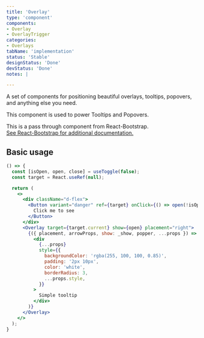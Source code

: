 ```yaml
---
title: 'Overlay'
type: 'component'
components:
- Overlay
- OverlayTrigger
categories:
- Overlays
tabName: 'implementation'
status: 'Stable'
designStatus: 'Done'
devStatus: 'Done'
notes: |

---
```


A set of components for positioning beautiful overlays, tooltips, popovers, and anything else you need.

This component is used to power Tooltips and Popovers.

<p>
  This is a pass through component from React-Bootstrap.<br/>
  <a href="https://react-bootstrap-v4.netlify.app/components/overlays/" target="_blank" rel="noopener noreferrer">
    See React-Bootstrap for additional documentation.
  </a>
</p>

## Basic usage

```jsx live
() => {
  const [isOpen, open, close] = useToggle(false);
  const target = React.useRef(null);

  return (
    <>
      <div className="d-flex">
        <Button variant="danger" ref={target} onClick={() => open(!isOpen)}>
          Click me to see
        </Button>
      </div>
      <Overlay target={target.current} show={open} placement="right">
        {({ placement, arrowProps, show: _show, popper, ...props }) => (
          <div
            {...props}
            style={{
              backgroundColor: 'rgba(255, 100, 100, 0.85)',
              padding: '2px 10px',
              color: 'white',
              borderRadius: 3,
              ...props.style,
            }}
          >
            Simple tooltip
          </div>
        )}
      </Overlay>
    </>
  );
}
```
